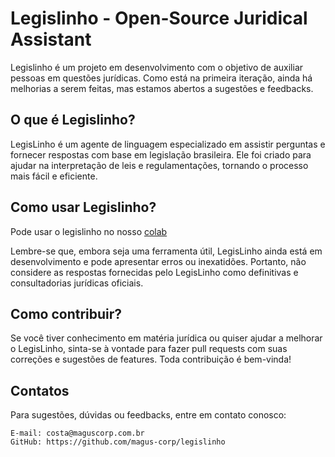 # Legislinho - Open-Source Juridical Assistant

Legislinho é um projeto em desenvolvimento com o objetivo de auxiliar pessoas em questões jurídicas. Como está na primeira iteração, ainda há melhorias a serem feitas, mas estamos abertos a sugestões e feedbacks.

## O que é Legislinho?

LegisLinho é um agente de linguagem especializado em assistir perguntas e fornecer respostas com base em legislação brasileira. Ele foi criado para ajudar na interpretação de leis e regulamentações, tornando o processo mais fácil e eficiente.

## Como usar Legislinho?
Pode usar o legislinho no nosso [colab](https://colab.research.google.com/drive/1xeGhYTUt19TJgq0tn5LAHogEfumAJ3vj?usp=drive_link)


Lembre-se que, embora seja uma ferramenta útil, LegisLinho ainda está em desenvolvimento e pode apresentar erros ou inexatidões. Portanto, não considere as respostas fornecidas pelo LegisLinho como definitivas e consultadorias jurídicas oficiais.

## Como contribuir?

Se você tiver conhecimento em matéria jurídica ou quiser ajudar a melhorar o LegisLinho, sinta-se à vontade para fazer pull requests com suas correções e sugestões de features. Toda contribuição é bem-vinda!

## Contatos

Para sugestões, dúvidas ou feedbacks, entre em contato conosco:


    E-mail: costa@maguscorp.com.br
    GitHub: https://github.com/magus-corp/legislinho


